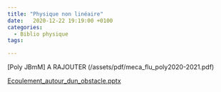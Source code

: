 ```yaml
---
title: "Physique non linéaire"
date:   2020-12-22 19:19:00 +0100
categories:
  - Biblio physique
tags:

---
```


[Poly JBmM] A RAJOUTER 
(/assets/pdf/meca_flu_poly2020-2021.pdf)


<a href="/assets/pptx/Ecoulement_autour_dun_obstacle.pptx" download>Ecoulement_autour_dun_obstacle.pptx</a>
